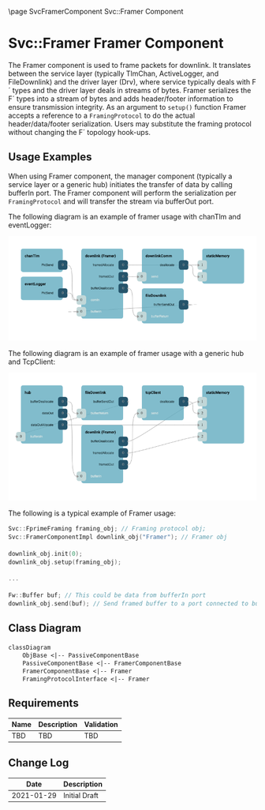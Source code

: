 \page SvcFramerComponent Svc::Framer Component
# Svc::Framer Framer Component

The Framer component is used to frame packets for downlink. It translates between the service layer (typically TlmChan, ActiveLogger, and FileDownlink) and the driver layer (Drv), where service typically deals with F´ types and the driver layer deals in streams of bytes. Framer serializes the F´ types into a stream of bytes and adds header/footer information to ensure transmission integrity. As an argument to `setup()` function Framer accepts a reference to a `FramingProtocol` to do the actual header/data/footer serialization. Users may substitute the framing protocol without changing the F´ topology hook-ups. 

## Usage Examples
When using Framer component, the manager component (typically a service layer or a generic hub) initiates the transfer of data by calling bufferIn port. The Framer component will perform the serialization per `FramingProtocol` and will transfer the stream via bufferOut port.

The following diagram is an example of framer usage with chanTlm and eventLogger:

![framer_example](./img/framer_example_1.png)

The following diagram is an example of framer usage with a generic hub and TcpClient:

![framer_example](./img/framer_example_2.png)

The following is a typical example of Framer usage:

```c++
Svc::FprimeFraming framing_obj; // Framing protocol obj;
Svc::FramerComponentImpl downlink_obj("Framer"); // Framer obj

downlink_obj.init(0);
downlink_obj.setup(framing_obj);

...

Fw::Buffer buf; // This could be data from bufferIn port
downlink_obj.send(buf); // Send framed buffer to a port connected to bufferOut
```

## Class Diagram

```mermaid
classDiagram
    ObjBase <|-- PassiveComponentBase
    PassiveComponentBase <|-- FramerComponentBase
    FramerComponentBase <|-- Framer
    FramingProtocolInterface <|-- Framer
```

## Requirements

| Name | Description | Validation |
|---|---|---|
| TBD | TBD | TBD |

## Change Log

| Date | Description |
|---|---|
| 2021-01-29 | Initial Draft |